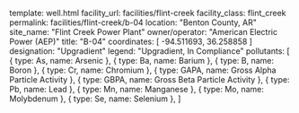template: well.html
facility_url: facilities/flint-creek
facility_class: flint_creek
permalink: facilities/flint-creek/b-04
location: "Benton County, AR"
site_name: "Flint Creek Power Plant"
owner/operator: "American Electric Power (AEP)"
title: "B-04"
coordinates: [
  -94.511693,
  36.258858
]
designation: "Upgradient"
legend: "Upgradient, In Compliance"
pollutants: [
  {
    type: As,
    name: Arsenic
  },
  {
    type: Ba,
    name: Barium
  },
  {
    type: B,
    name: Boron
  },
  {
    type: Cr,
    name: Chromium
  },
  {
    type: GAPA,
    name: Gross Alpha Particle Activity
  },
  {
    type: GBPA,
    name: Gross Beta Particle Activity
  },
  {
    type: Pb,
    name: Lead
  },
  {
    type: Mn,
    name: Manganese
  },
  {
    type: Mo,
    name: Molybdenum
  },
  {
    type: Se,
    name: Selenium
  },
]